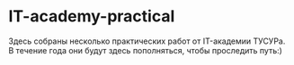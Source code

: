 # IT-academy-practical
Здесь собраны несколько практических работ от IT-академии ТУСУРа. В течение года они будут здесь пополняться, чтобы проследить путь:)
